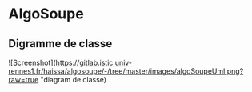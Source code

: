 # AlgoSoupe

## Digramme de classe

![Screenshot](https://gitlab.istic.univ-rennes1.fr/haissa/algosoupe/-/tree/master/images/algoSoupeUml.png?raw=true "diagram de classe)
